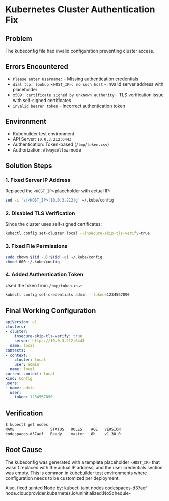 # Kubernetes Cluster Authentication Fix

## Problem
The kubeconfig file had invalid configuration preventing cluster access.

## Errors Encountered
- `Please enter Username:` - Missing authentication credentials
- `dial tcp: lookup <HOST_IP>: no such host` - Invalid server address with placeholder
- `x509: certificate signed by unknown authority` - TLS verification issue with self-signed certificates
- `invalid bearer token` - Incorrect authentication token

## Environment
- Kubebuilder test environment
- API Server: `10.0.3.212:6443`
- Authentication: Token-based (`/tmp/token.csv`)
- Authorization: `AlwaysAllow` mode

## Solution Steps

### 1. Fixed Server IP Address
Replaced the `<HOST_IP>` placeholder with actual IP:
```bash
sed -i 's|<HOST_IP>|10.0.3.212|g' ~/.kube/config
```

### 2. Disabled TLS Verification
Since the cluster uses self-signed certificates:
```bash
kubectl config set-cluster local --insecure-skip-tls-verify=true
```

### 3. Fixed File Permissions
```bash
sudo chown $(id -u):$(id -g) ~/.kube/config
chmod 600 ~/.kube/config
```

### 4. Added Authentication Token
Used the token from `/tmp/token.csv`:
```bash
kubectl config set-credentials admin --token=1234567890
```

## Final Working Configuration
```yaml
apiVersion: v1
clusters:
- cluster:
    insecure-skip-tls-verify: true
    server: https://10.0.3.212:6443
  name: local
contexts:
- context:
    cluster: local
    user: admin
  name: local
current-context: local
kind: Config
users:
- name: admin
  user:
    token: 1234567890
```

## Verification
```bash
$ kubectl get nodes
NAME                STATUS   ROLES    AGE   VERSION
codespaces-d37aef   Ready    master   8h    v1.30.0
```

## Root Cause
The kubeconfig was generated with a template placeholder `<HOST_IP>` that wasn't replaced with the actual IP address, and the user credentials section was empty. This is common in kubebuilder test environments where configuration needs to be customized per deployment.

Also, fixed tainted Node by:
kubectl taint nodes codespaces-d37aef node.cloudprovider.kubernetes.io/uninitialized:NoSchedule-
